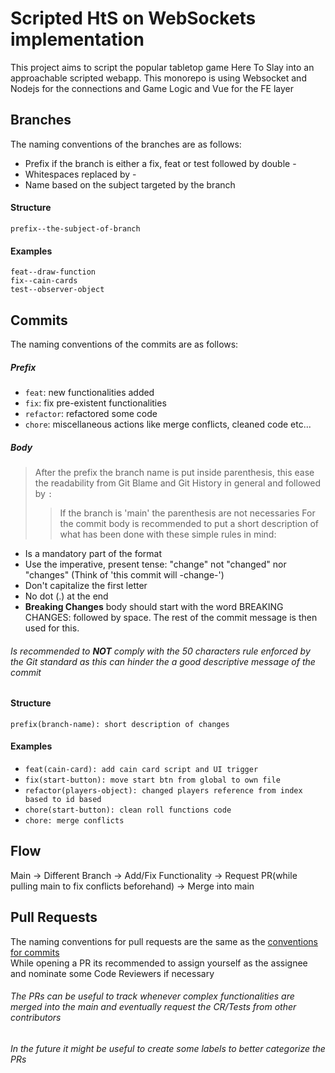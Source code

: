 # Scripted HtS on WebSockets implementation

This project aims to script the popular tabletop game Here To Slay into an approachable scripted webapp. This monorepo is using Websocket and Nodejs for the connections and Game Logic and Vue for the FE layer

## Branches

The naming conventions of the branches are as follows:

- Prefix if the branch is either a fix, feat or test followed by double -
- Whitespaces replaced by -
- Name based on the subject targeted by the branch

#### Structure

`prefix--the-subject-of-branch`

#### Examples

`feat--draw-function`  
`fix--cain-cards`  
`test--observer-object`

## Commits

The naming conventions of the commits are as follows:

##### Prefix

- `feat`: new functionalities added
- `fix`: fix pre-existent functionalities
- `refactor`: refactored some code
- `chore`: miscellaneous actions like merge conflicts, cleaned code etc...

##### Body

> After the prefix the branch name is put inside parenthesis, this ease the readability from Git Blame and Git History in general and followed by `:`
>
> > If the branch is 'main' the parenthesis are not necessaries
> > For the commit body is recommended to put a short description of what has been done with these simple rules in mind:

- Is a mandatory part of the format
- Use the imperative, present tense: "change" not "changed" nor "changes" (Think of 'this commit will -change-')
- Don't capitalize the first letter
- No dot (.) at the end
- **Breaking Changes** body should start with the word BREAKING CHANGES: followed by space. The rest of the commit message is then used for this.

###### Is recommended to **NOT** comply with the 50 characters rule enforced by the Git standard as this can hinder the a good descriptive message of the commit

#### Structure

`prefix(branch-name): short description of changes`

#### Examples

- `feat(cain-card): add cain card script and UI trigger`
- `fix(start-button): move start btn from global to own file`
- `refactor(players-object): changed players reference from index based to id based`
- `chore(start-button): clean roll functions code`
- `chore: merge conflicts `

## Flow

Main -> Different Branch -> Add/Fix Functionality -> Request PR(while pulling main to fix conflicts beforehand) -> Merge into main

## Pull Requests

The naming conventions for pull requests are the same as the [conventions for commits](##Commits)  
While opening a PR its recommended to assign yourself as the assignee and nominate some Code Reviewers if necessary

###### The PRs can be useful to track whenever complex functionalities are merged into the main and eventually request the CR/Tests from other contributors

###### In the future it might be useful to create some labels to better categorize the PRs
